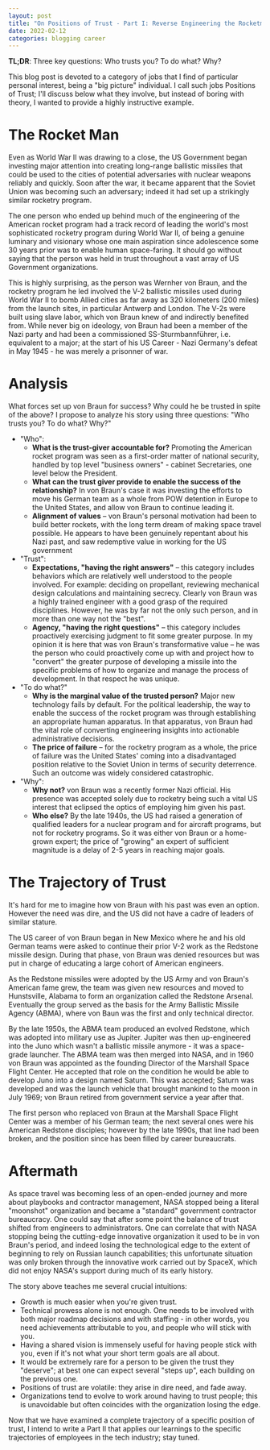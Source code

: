 ```yaml
---
layout: post
title: "On Positions of Trust - Part I: Reverse Engineering the Rocketman"
date: 2022-02-12
categories: blogging career
---
```

**TL;DR**: Three key questions: Who trusts you? To do what? Why?

This blog post is devoted to a category of jobs that I find of particular personal interest, being a "big picture" individual. I call such jobs Positions of Trust; I'll discuss below what they involve, but instead of boring with theory, I wanted to provide a highly instructive example.

# The Rocket Man
Even as World War II was drawing to a close, the US Government began investing major attention into creating long-range ballistic missiles that could be used to the cities of potential adversaries with nuclear weapons reliably and quickly. Soon after the war, it became apparent that the Soviet Union was becoming such an adversary; indeed it had set up a strikingly similar rocketry program.

The one person who ended up behind much of the engineering of the American rocket program had a track record of leading the world's most sophisticated rocketry program during World War II, of being a genuine luminary and visionary whose one main aspiration since adolescence some 30 years prior was to enable human space-faring. It should go without saying that the person was held in trust throughout a vast array of US Government organizations.

This is highly surprising, as the person was Wernher von Braun, and the rocketry program he led involved the V-2 ballistic missiles used during World War II to bomb Allied cities as far away as 320 kilometers (200 miles) from the launch sites, in particular Antwerp and London. The V-2s were built using slave labor, which von Braun knew of and indirectly benefited from. While never big on ideology, von Braun had been a member of the Nazi party and had been a commissioned SS-Sturmbannführer, i.e. equivalent to a major; at the start of his US Career - Nazi Germany's defeat in May 1945 - he was merely a prisonner of war.

# Analysis
What forces set up von Braun for success? Why could he be trusted in spite of the above? I propose to analyze his story using three questions: "Who trusts you? To do what? Why?"

* "Who":
  * **What is the trust-giver accountable for?** Promoting the American rocket program was seen as a first-order matter of national security, handled by top level "business owners" - cabinet Secretaries, one level below the President.
  * **What can the trust giver provide to enable the success of the relationship?** In von Braun's case it was investing the efforts to move his German team as a whole from POW detention in Europe to the United States, and allow von Braun to continue leading it.
  * **Alignment of values** – von Braun's personal motivation had been to build better rockets, with the long term dream of making space travel possible. He appears to have been genuinely repentant about his Nazi past, and saw redemptive value in working for the US government
* "Trust": 
  * **Expectations, "having the right answers"** – this category includes behaviors which are relatively well understood to the people involved. For example: deciding on propellant, reviewing mechanical design calculations and maintaining secrecy. Clearly von Braun was a highly trained engineer with a good grasp of the required disciplines. However, he was by far not the only such person, and in more than one way not the "best".
  * **Agency, "having the right questions"** – this category includes proactively exercising judgment to fit some greater purpose. In my opinion it is here that was von Braun's transformative value – he was the person who could proactively come up with and project how to "convert" the greater purpose of developing a missile into the specific problems of how to organize and manage the process of development. In that respect he was unique.
* "To do what?"
  * **Why is the marginal value of the trusted person?** Major new technology fails by default. For the political leadership, the way to enable the success of the rocket program was through establishing an appropriate human apparatus. In that apparatus, von Braun had the vital role of converting engineering insights into actionable administrative decisions.
  * **The price of failure** – for the rocketry program as a whole, the price of failure was the United States' coming into a disadvantaged position relative to the Soviet Union in terms of security deterrence. Such an outcome was widely considered catastrophic.
* "Why":
  * **Why not?** von Braun was a recently former Nazi official. His presence was accepted solely due to rocketry being such a vital US interest that eclipsed the optics of employing him given his past.
  * **Who else?** By the late 1940s, the US had raised a generation of qualified leaders for a nuclear program and for aircraft programs, but not for rocketry programs. So it was either von Braun or a home-grown expert; the price of "growing" an expert of sufficient magnitude is a delay of 2-5 years in reaching major goals. 

# The Trajectory of Trust
It's hard for me to imagine how von Braun with his past was even an option. However the need was dire, and the US did not have a cadre of leaders of similar stature.

The US career of von Braun began in New Mexico where he and his old German teams were asked to continue their prior V-2 work as the Redstone missile design. During that phase, von Braun was denied resources but was put in charge of educating a large cohort of American engineers.

As the Redstone missiles were adopted by the US Army and von Braun's American fame grew, the team was given new resources and moved to Hunstsville, Alabama to form an organization called the Redstone Arsenal. Eventually the group served as the basis for the Army Ballistic Missile Agency (ABMA), where von Baun was the first and only technical director. 

By the late 1950s, the ABMA team produced an evolved Redstone, which was adopted into military use as Jupiter. Jupiter was then up-engineered into the Juno which wasn't a ballistic missile anymore - it was a space-grade launcher. The ABMA team was then merged into NASA, and in 1960 von Braun was appointed as the founding Director of the Marshall Space Flight Center. He accepted that role on the condition he would be able to develop Juno into a design named Saturn. This was accepted; Saturn was developed and was the launch vehicle that brought mankind to the moon in July 1969; von Braun retired from government service a year after that.

The first person who replaced von Braun at the Marshall Space Flight Center was a member of his German team; the next several ones were his American Redstone disciples; however by the late 1990s, that line had been broken, and the position since has been filled by career bureaucrats. 

# Aftermath
As space travel was becoming less of an open-ended journey and more about playbooks and contractor management, NASA stopped being a literal "moonshot" organization and became a "standard" government contractor bureaucracy. One could say that after some point the balance of trust shifted from engineers to administrators. One can correlate that with NASA stopping being the cutting-edge innovative organization it used to be in von Braun's period, and indeed losing the technological edge to the extent of beginning to rely on Russian launch capabilities; this unfortunate situation was only broken through the innovative work carried out by SpaceX, which did not enjoy NASA's support during much of its early history.

The story above teaches me several crucial intuitions:
* Growth is much easier when you're given trust.
* Technical prowess alone is not enough. One needs to be involved with both major roadmap decisions and with staffing - in other words, you need achievements attributable to you, and people who will stick with you.
* Having a shared vision is immensely useful for having people stick with you, even if it's not what your short term goals are all about.
* It would be extremely rare for a person to be given the trust they "deserve"; at best one can expect several "steps up", each building on the previous one.
* Positions of trust are volatile: they arise in dire need, and fade away.
* Organizations tend to evolve to work around having to trust people; this is unavoidable but often coincides with the organization losing the edge. 


Now that we have examined a complete trajectory of a specific position of trust, I intend to write a Part II that applies our learnings to the specific trajectories of employees in the tech industry; stay tuned.
